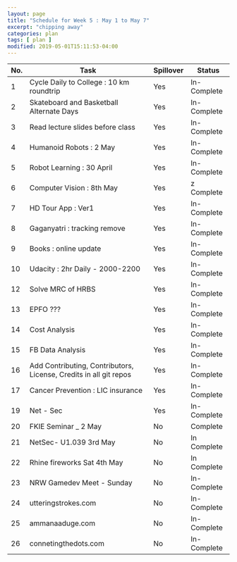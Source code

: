 ```yaml
---
layout: page
title: "Schedule for Week 5 : May 1 to May 7"
excerpt: "chipping away"
categories: plan
tags: [ plan ]
modified: 2019-05-01T15:11:53-04:00
---
```



| No. | Task | Spillover | Status |
|-------|--------|---------|---------|
| 1 | Cycle Daily to College : 10 km roundtrip | Yes | In-Complete |
| 2 | Skateboard and Basketball Alternate Days |  Yes | In-Complete |
| 3 | Read lecture slides before class | Yes | In-Complete |
| 4 | Humanoid Robots : 2 May | Yes | In-Complete |
| 5 | Robot Learning : 30 April |  Yes | In-Complete |
| 6 | Computer Vision : 8th May| Yes |z Complete |
| 7 | HD Tour App : Ver1 | Yes | In-Complete |
| 8 | Gaganyatri : tracking remove | Yes | In-Complete |
| 9 | Books : online update | Yes | In-Complete |
| 10 | Udacity : 2hr Daily - 2000-2200 |  Yes | In-Complete |
| 12 | Solve MRC of HRBS | Yes | In-Complete |
| 13 | EPFO ??? | Yes | In-Complete |
| 14 | Cost Analysis | Yes | In-Complete |
| 15 | FB Data Analysis | Yes | In-Complete |
| 16 | Add Contributing, Contributors, License, Credits in all git repos | Yes | In-Complete |
| 17 | Cancer Prevention : LIC insurance | Yes | In-Complete |
| 19 | Net - Sec| Yes| In-Complete|
| 20 | FKIE Seminar _ 2 May | No| Complete|
| 21 | NetSec- U1.039 3rd May | No| In Complete|
| 22 | Rhine fireworks Sat 4th May | No| In Complete|
| 23| NRW Gamedev Meet - Sunday | No | In-Complete|
| 24| utteringstrokes.com | No | In-Complete|
| 25| ammanaaduge.com | No | In-Complete|
| 26| connetingthedots.com | No | In-Complete|
